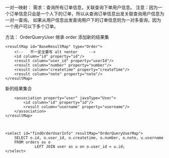一对一映射：
需求：查询所有订单信息，关联查询下单用户信息。
注意：因为一个订单信息只会是一个人下的订单，所以从查询订单信息出发关联查询用户信息为一对一查询。
如果从用户信息出发查询用户下的订单信息则为一对多查询，因为一个用户可以下多个订单。

方法： OrderQueryUser 继承 order 添加新的结果集


    <resultMap id="BaseResultMap" type="Order">
        <!--   不一定全要写 alt +enter     -->
        <id column="id" property="id"/>
        <result column="user_id" property="userId"/>
        <result column="number" property="number"/>
        <result column="createtime" property="createTime"/>
        <result column="note" property="note"/>
    </resultMap>

新的结果集合
    <resultMap id="OrderQueryUserMap" type="OrderQueryUser" extends="BaseResultMap">

        <association property="user" javaType="User">
            <id column="id" property="id"/>
            <result column="username" property="username"/>
        </association>
    </resultMap>

    

    <select id="findOrderUserInfo" resultMap="OrderQueryUserMap">
        SELECT o.id, o.user_id, o.createtime, o.number, o.note, u.username
        FROM orders as o
                 LEFT JOIN user as u on o.user_id = u.id;
    </select>